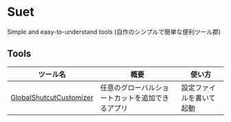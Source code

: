 # Suet

Simple and easy-to-understand tools (自作のシンプルで簡単な便利ツール郡)

## Tools

| ツール名                                                                                                 | 概要                                             | 使い方                   |
| -------------------------------------------------------------------------------------------------------- | ------------------------------------------------ | ------------------------ |
| [GlobalShutcutCustomizer](https://github.com/nanagami1369/Suet/tree/develop/src/GlobalShutcutCustomizer) | 任意のグローバルショートカットを追加できるアプリ | 設定ファイルを書いて起動 |
